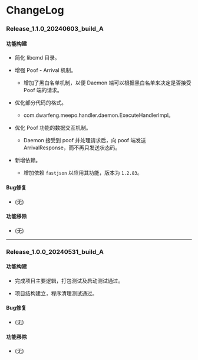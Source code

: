 # ChangeLog

### Release_1.1.0_20240603_build_A

#### 功能构建

- 简化 libcmd 目录。

- 增强 Poof - Arrival 机制。
  - 增加了黑白名单机制，以便 Daemon 端可以根据黑白名单来决定是否接受 Poof 端的请求。

- 优化部分代码的格式。
  - com.dwarfeng.meepo.handler.daemon.ExecuteHandlerImpl。

- 优化 Poof 功能的数据交互机制。
  - Daemon 接受到 poof 并处理请求后，向 poof 端发送 ArrivalResponse，而不再只发送状态码。

- 新增依赖。
  - 增加依赖 `fastjson` 以应用其功能，版本为 `1.2.83`。

#### Bug修复

- (无)

#### 功能移除

- (无)

---

### Release_1.0.0_20240531_build_A

#### 功能构建

- 完成项目主要逻辑，打包测试及启动测试通过。

- 项目结构建立，程序清理测试通过。

#### Bug修复

- (无)

#### 功能移除

- (无)
